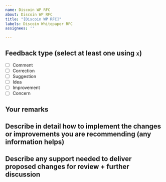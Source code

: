 ```yaml
---
name: Discoin WP RFC
about: Discoin WP RFC
title: "[Discoin WP RFC]"
labels: Discoin Whitepaper RFC
assignees: ''

---
```


## Feedback type (select at least one using `x`)
- [ ] Comment
- [ ] Correction
- [ ] Suggestion
- [ ] Idea
- [ ] Improvement
- [ ] Concern

## Your remarks

## Describe in detail how to implement the changes or improvements you are recommending (any information helps)

## Describe any support needed to deliver proposed changes for review + further discussion
